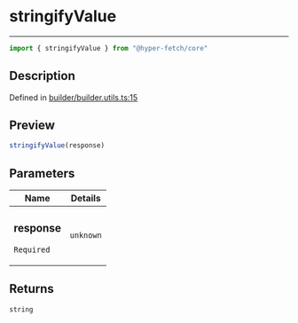 

# stringifyValue

<div class="api-docs__separator" data-reactroot="">

---

</div><div class="api-docs__import" data-reactroot="">

```ts
import { stringifyValue } from "@hyper-fetch/core"
```

</div><div class="api-docs__section">

## Description

</div><div class="api-docs__description"><span class="api-docs__do-not-parse">



</span></div><p class="api-docs__definition">

Defined in [builder/builder.utils.ts:15](https://github.com/BetterTyped/hyper-fetch/blob/4197368e/packages/core/src/builder/builder.utils.ts#L15)

</p><div class="api-docs__section">

## Preview

</div><div class="api-docs__preview fn">

```ts
stringifyValue(response)
```

</div><div class="api-docs__section">

## Parameters

</div><div class="api-docs__parameters"><table><thead><tr><th>Name</th><th>Details</th></tr></thead><tbody><tr param-data="response"><td class="api-docs__param-name required">

### response 

`Required`

</td><td class="api-docs__param-type">

`unknown`

</td></tr></tbody></table></div><div class="api-docs__section">

## Returns

</div><div class="api-docs__returns">

```ts
string
```

</div>